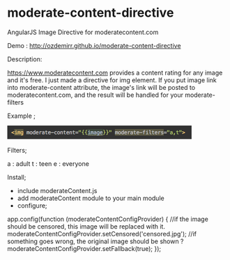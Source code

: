 # moderate-content-directive
AngularJS Image Directive for moderatecontent.com 

Demo : http://ozdemirr.github.io/moderate-content-directive

Description:

https://www.moderatecontent.com provides a content rating for any image and it's free. I just made a directive for img element.
If you put image link into moderate-content attribute, the image's link will be posted to moderatecontent.com, and the result will be handled for your moderate-filters

Example ;

<img src="https://raw.githubusercontent.com/ozdemirr/moderate-content-directive/master/manage-content-example.png">

Filters;

a : adult
t : teen
e : everyone

Install;

- include moderateContent.js
- add moderateContent module to your main module
- configure;

app.config(function (moderateContentConfigProvider) {
    //if the image should be censored, this image will be replaced with it.
    moderateContentConfigProvider.setCensored('censored.jpg');
    //if something goes wrong, the original image should be shown ?
    moderateContentConfigProvider.setFallback(true);
  });
  
  
